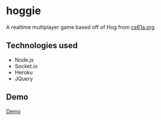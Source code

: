 # hoggie
A realtime multiplayer game based off of Hog from [cs61a.org](https://cs61a.org/)

## Technologies used
- Node.js
- Socket.io
- Heroku
- JQuery

## Demo
[Demo](https://dicedual.herokuapp.com)
